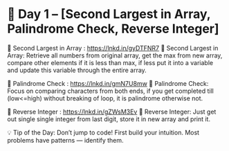 # 🚀 Day 1 – [Second Largest in Array, Palindrome Check, Reverse Integer]

📎 Second Largest in Array : https://lnkd.in/gyDTFNR7
🔑 Second Largest in Array: Retrieve all numbers from original array, get the max from new array,
   compare other elements if it is less than max, if less put it into a variable and update this variable through the entire array.

📎 Palindrome Check : https://lnkd.in/gmN7U8mw
 🔑 Palindrome Check: Focus on comparing characters from both ends, if you get completed till (low<=high) without breaking of loop, it is palindrome otherwise not.

📎 Reverse Integer : https://lnkd.in/gZWsM3Ev
 🔑 Reverse Integer: Just get out single single integer from last digit, store it in new array and print it.

 💡 Tip of the Day: Don’t jump to code! First build your intuition. Most problems have patterns — identify them.
